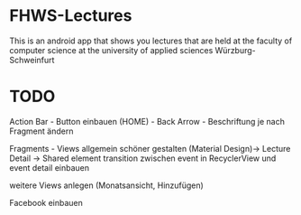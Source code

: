 ﻿# FHWS-Lectures
This is an android app that shows you lectures that are held at the faculty of computer science at the university of applied sciences Würzburg-Schweinfurt 

# TODO
Action Bar 
	- Button einbauen (HOME)
	- Back Arrow
	- Beschriftung je nach Fragment ändern

Fragments
	- Views allgemein schöner gestalten (Material Design)-> Lecture Detail
	-> Shared element transition zwischen event in RecyclerView und event detail einbauen

weitere Views anlegen (Monatsansicht, Hinzufügen)

Facebook einbauen
